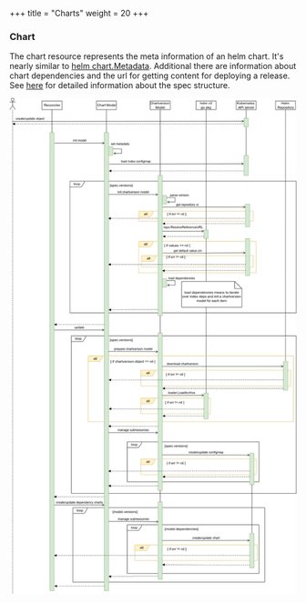 +++
title = "Charts"
weight = 20
+++

### Chart

The chart resource represents the meta information of an helm chart. It's nearly similar to [helm chart.Metadata](https://github.com/helm/helm/blob/main/pkg/chart/metadata.go#L43-L80). Additional there are information about chart dependencies and the url for getting content for deploying a release. See [here](https://github.com/soer3n/apps-operator/blob/master/apis/helm/v1alpha1/chart_types.go) for detailed information about the spec structure.

![Alt text](/chart.drawio.png?raw=true "Overview")
